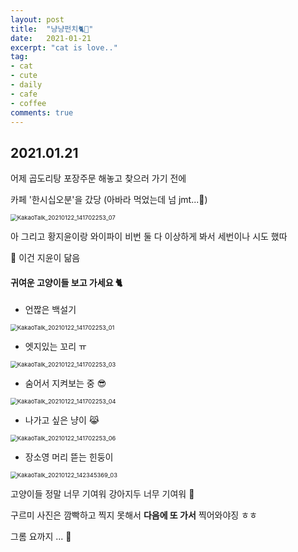 ```yaml
---
layout: post
title:  "냥냥펀치🐈👊"
date:   2021-01-21
excerpt: "cat is love.."
tag:
- cat 
- cute
- daily
- cafe
- coffee
comments: true
---
```


## 2021.01.21

어제 곱도리탕 포장주문 해놓고 찾으러 가기 전에 

카페 '한시십오분'을 갔당 (아바라 먹었는데 넘 jmt...💛) 



<img src="https://user-images.githubusercontent.com/77564333/105481528-877ab280-5cea-11eb-893c-480043295e25.jpg" alt="KakaoTalk_20210122_141702253_07" style="zoom:67%;" />



아 그리고 황지윤이랑 와이파이 비번 둘 다 이상하게 봐서 세번이나 시도 했따  

🙊 이건 지윤이 닮음



#### 귀여운 고양이들 보고 가세요 🐈

* 언짢은 백설기

<img src="https://user-images.githubusercontent.com/77564333/105485720-abd98d80-5cf0-11eb-97e0-398b940da9e3.jpg" alt="KakaoTalk_20210122_141702253_01" style="zoom:67%;" />



* 엣지있는 꼬리 ㅠ

<img src="https://user-images.githubusercontent.com/77564333/105485764-ba27a980-5cf0-11eb-87fe-314f7277d9db.jpg" alt="KakaoTalk_20210122_141702253_03" style="zoom:67%;" />



* 숨어서 지켜보는 중 😎

<img src="https://user-images.githubusercontent.com/77564333/105485808-cad81f80-5cf0-11eb-9590-d7efd4040f4e.jpg" alt="KakaoTalk_20210122_141702253_04" style="zoom:67%;" />



* 나가고 싶은 냥이 😹

<img src="https://user-images.githubusercontent.com/77564333/105485835-d6c3e180-5cf0-11eb-8abc-287321ef7efa.jpg" alt="KakaoTalk_20210122_141702253_06" style="zoom:67%;" />



* 장소영 머리 뜯는 힌둥이

<img src="https://user-images.githubusercontent.com/77564333/105485873-e2afa380-5cf0-11eb-9762-a0bcb9cfe68d.jpg" alt="KakaoTalk_20210122_142345369_03" style="zoom:67%;" />



고양이들 정말 너무 기여워 강아지두 너무 기여워 💖

구르미 사진은 깜빡하고 찍지 못해서 **다음에 또 가서** 찍어와야징  ㅎㅎ

그롬 요까지 ... 👋
